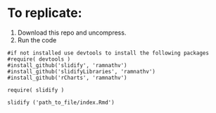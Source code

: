 To replicate:
====================
1. Download this repo and uncompress.
3. Run the code

```
#if not installed use devtools to install the following packages
#require( devtools )
#install_github('slidify', 'ramnathv')
#install_github('slidifyLibraries', 'ramnathv')
#install_github('rCharts', 'ramnathv')

require( slidify )

slidify ('path_to_file/index.Rmd')
```
